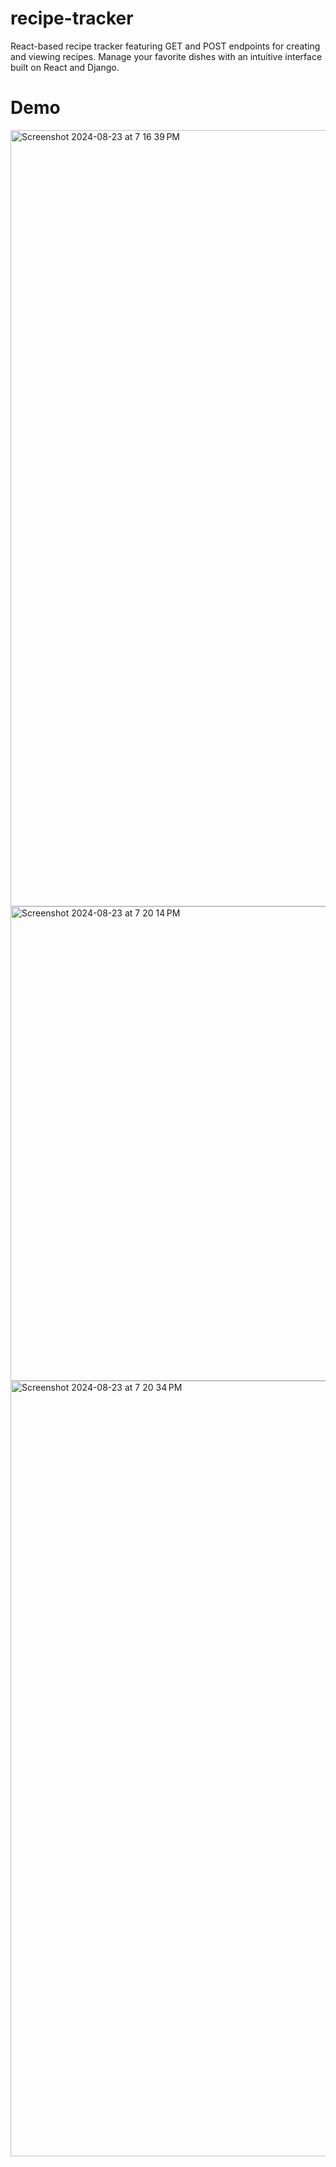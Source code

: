 # recipe-tracker
React-based recipe tracker featuring GET and POST endpoints for creating and viewing recipes. Manage your favorite dishes with an intuitive interface built on React and Django.

# Demo

<img width="1242" alt="Screenshot 2024-08-23 at 7 16 39 PM" src="https://github.com/user-attachments/assets/0f0b57c3-3489-495f-94fe-2d903f826b96">

<img width="759" alt="Screenshot 2024-08-23 at 7 20 14 PM" src="https://github.com/user-attachments/assets/9d20ffa6-4dc1-426e-a65d-1f6daeec5a11">

<img width="1241" alt="Screenshot 2024-08-23 at 7 20 34 PM" src="https://github.com/user-attachments/assets/970fc5ff-9944-401b-b196-e686272853cc">
